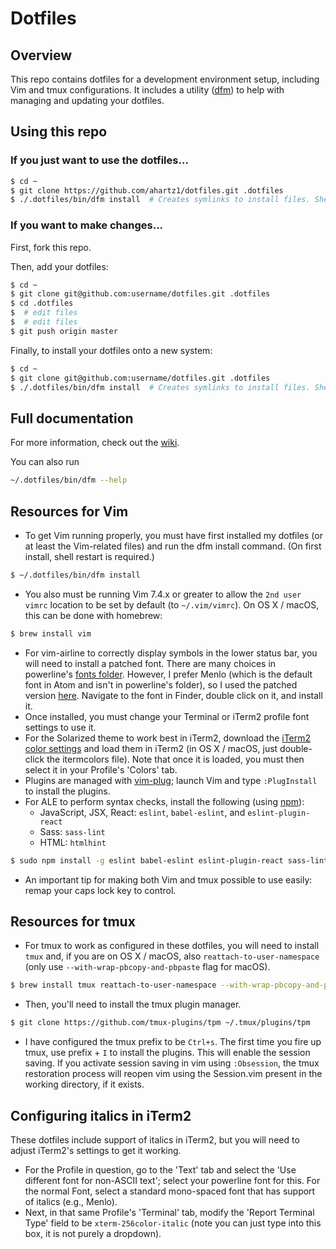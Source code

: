 # Dotfiles

## Overview

This repo contains dotfiles for a development environment setup, including Vim and tmux configurations. It includes a utility ([dfm](https://github.com/justone/dfm)) to help with managing and updating your dotfiles.

## Using this repo

### If you just want to use the dotfiles...

```bash
$ cd ~
$ git clone https://github.com/ahartz1/dotfiles.git .dotfiles
$ ./.dotfiles/bin/dfm install  # Creates symlinks to install files. Shell restart required.
```

### If you want to make changes...

First, fork this repo.

Then, add your dotfiles:

```bash
$ cd ~
$ git clone git@github.com:username/dotfiles.git .dotfiles
$ cd .dotfiles
$  # edit files
$  # edit files
$ git push origin master
```

Finally, to install your dotfiles onto a new system:

```bash
$ cd ~
$ git clone git@github.com:username/dotfiles.git .dotfiles
$ ./.dotfiles/bin/dfm install  # Creates symlinks to install files. Shell restart required.
```

## Full documentation

For more information, check out the [wiki](http://github.com/justone/dotfiles/wiki).

You can also run

```bash
~/.dotfiles/bin/dfm --help
```

## Resources for Vim

 * To get Vim running properly, you must have first installed my dotfiles (or at least the Vim-related files) and run the dfm install command. (On first install, shell restart is required.)

```bash
$ ~/.dotfiles/bin/dfm install
```

 * You also must be running Vim 7.4.x or greater to allow the `2nd user vimrc` location to be set by default (to `~/.vim/vimrc`). On OS&nbsp;X / macOS, this can be done with homebrew:

```bash
$ brew install vim
```
 * For vim-airline to correctly display symbols in the lower status bar, you will need to install a patched font. There are many choices in powerline's [fonts folder](https://github.com/powerline/fonts). However, I prefer Menlo (which is the default font in Atom and isn't in powerline's folder), so I used the patched version [here](https://gist.github.com/sjl/1627888). Navigate to the font in Finder, double click on it, and install it.
 * Once installed, you must change your Terminal or iTerm2 profile font settings to use it.
 * For the Solarized theme to work best in iTerm2, download the [iTerm2 color settings](https://github.com/altercation/solarized/tree/master/iterm2-colors-solarized) and load them in iTerm2 (in OS&nbsp;X / macOS, just double-click the itermcolors file). Note that once it is loaded, you must then select it in your Profile's 'Colors' tab.
 * Plugins are managed with [vim-plug](https://github.com/junegunn/vim-plug); launch Vim and type `:PlugInstall` to install the plugins.
 * For ALE to perform syntax checks, install the following (using [npm](http://npmjs.com)):
   * JavaScript, JSX, React: `eslint`, `babel-eslint`, and `eslint-plugin-react`
   * Sass: `sass-lint`
   * HTML: `htmlhint`

```bash
$ sudo npm install -g eslint babel-eslint eslint-plugin-react sass-lint htmlhint
```

* An important tip for making both Vim and tmux possible to use easily: remap your caps lock key to control.

## Resources for tmux

 * For tmux to work as configured in these dotfiles, you will need to install `tmux` and, if you are on OS&nbsp;X / macOS, also `reattach-to-user-namespace` (only use `--with-wrap-pbcopy-and-pbpaste` flag for macOS).

```bash
$ brew install tmux reattach-to-user-namespace --with-wrap-pbcopy-and-pbpaste
```
 * Then, you'll need to install the tmux plugin manager.

```bash
$ git clone https://github.com/tmux-plugins/tpm ~/.tmux/plugins/tpm
```

 * I have configured the tmux prefix to be `Ctrl+s`. The first time you fire up tmux, use prefix + `I` to install the plugins. This will enable the session saving. If you activate session saving in vim using `:Obsession`, the tmux restoration process will reopen vim using the Session.vim present in the working directory, if it exists.

## Configuring italics in iTerm2

These dotfiles include support of italics in iTerm2, but you will need to adjust iTerm2's settings to get it working.

 * For the Profile in question, go to the 'Text' tab and select the 'Use different font for non-ASCII text'; select your powerline font for this. For the normal Font, select a standard mono-spaced font that has support of italics (e.g., Menlo).
 * Next, in that same Profile's 'Terminal' tab, modify the 'Report Terminal Type' field to be `xterm-256color-italic` (note you can just type into this box, it is not purely a dropdown).
